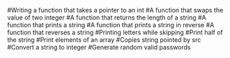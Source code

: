 #Writing a function that takes a pointer to an int #A function that swaps the value of two integer #A function that returns the length of a string #A function that prints a string  #A function that prints a string in reverse #A function that reverses a string #Printing letters while skipping #Print half of the string #Print elements of an array #Copies string pointed by src #Convert a string to integer #Generate random valid passwords

